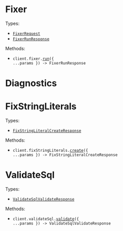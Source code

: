 # Fixer

Types:

- <code><a href="./src/resources/fixer.ts">FixerRequest</a></code>
- <code><a href="./src/resources/fixer.ts">FixerRunResponse</a></code>

Methods:

- <code title="post /v1/fixer">client.fixer.<a href="./src/resources/fixer.ts">run</a>({ ...params }) -> FixerRunResponse</code>

# Diagnostics

# FixStringLiterals

Types:

- <code><a href="./src/resources/fix-string-literals.ts">FixStringLiteralCreateResponse</a></code>

Methods:

- <code title="post /v1/fix-string-literals">client.fixStringLiterals.<a href="./src/resources/fix-string-literals.ts">create</a>({ ...params }) -> FixStringLiteralCreateResponse</code>

# ValidateSql

Types:

- <code><a href="./src/resources/validate-sql.ts">ValidateSqlValidateResponse</a></code>

Methods:

- <code title="post /v1/validate-sql">client.validateSql.<a href="./src/resources/validate-sql.ts">validate</a>({ ...params }) -> ValidateSqlValidateResponse</code>
